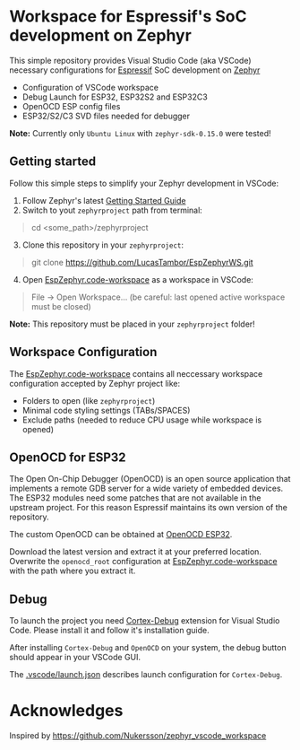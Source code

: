 # Workspace for Espressif's SoC development on Zephyr

This simple repository provides Visual Studio Code (aka VSCode) necessary
configurations for [Espressif](https://www.espressif.com/) SoC development on [Zephyr](https://github.com/zephyrproject-rtos/zephyr)

* Configuration of VSCode workspace
* Debug Launch for ESP32, ESP32S2 and ESP32C3
* OpenOCD ESP config files
* ESP32/S2/C3 SVD files needed for debugger

**Note:** Currently only `Ubuntu Linux` with `zephyr-sdk-0.15.0` were tested!

## Getting started
Follow this simple steps to simplify your Zephyr development in VSCode:

1. Follow Zephyr's latest [Getting Started Guide](https://docs.zephyrproject.org/latest/getting_started/index.html)
2. Switch to yout `zephyrproject` path from terminal:
> cd <some_path>/zephyrproject
3. Clone this repository in your `zephyrproject`:
> git clone https://github.com/LucasTambor/EspZephyrWS.git
4. Open [EspZephyr.code-workspace](https://github.com/LucasTambor/EspZephyrWS/blob/main/Espressif_Zephyr.code-workspace) as a workspace in VSCode:
> File -> Open Workspace...
(be careful: last opened active workspace must be closed)

**Note:** This repository must be placed in your `zephyrproject` folder!

## Workspace Configuration
The [EspZephyr.code-workspace](https://github.com/LucasTambor/EspZephyrWS/blob/main/Espressif_Zephyr.code-workspace)
contains all neccessary workspace configuration accepted by Zephyr project like:
* Folders to open (like `zephyrproject`)
* Minimal code styling settings (TABs/SPACES)
* Exclude paths (needed to reduce CPU usage while workspace is opened)

## OpenOCD for ESP32

The Open On-Chip Debugger (OpenOCD) is an open source application that implements a remote GDB server for a wide variety of embedded devices.
The ESP32 modules need some patches that are not available in the upstream project.
For this reason Espressif maintains its own version of the repository.

The custom OpenOCD can be obtained at [OpenOCD ESP32](https://github.com/espressif/openocd-esp32/releases).

Download the latest version and extract it at your preferred location.
Overwrite the `openocd_root` configuration at [EspZephyr.code-workspace](https://github.com/LucasTambor/EspZephyrWS/blob/main/Espressif_Zephyr.code-workspace) with the path where you extract it.

## Debug

To launch the project you need [Cortex-Debug](https://marketplace.visualstudio.com/items?itemName=marus25.cortex-debug)
extension for Visual Studio Code. Please install it and follow it's installation guide.

After installing `Cortex-Debug` and `OpenOCD` on your system, the debug button
should appear in your VSCode GUI.

The [.vscode/launch.json](https://github.com/Nukersson/zephyr_vscode_workspace/blob/master/.vscode/launch.json)
describes launch configuration for `Cortex-Debug`.

# Acknowledges

Inspired by https://github.com/Nukersson/zephyr_vscode_workspace
